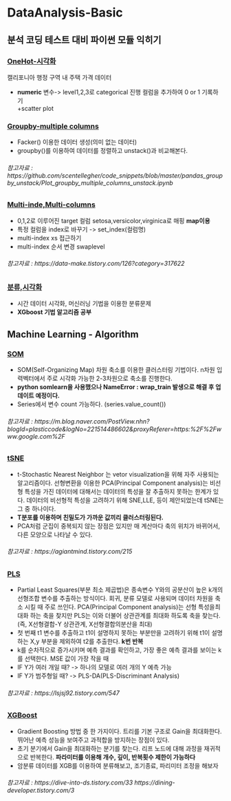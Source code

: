 # DataAnalysis-Basic
분석 코딩 테스트 대비 파이썬 모듈 익히기
-----------------
### [OneHot-시각화](OneHot-시각화.ipynb)  
캘리포니아 행정 구역 내 주택 가격 데이터  
+ **numeric** 변수-> level1,2,3로 categorical 진행 컬럼을 추가하여 0 or 1 기록하기  
+scatter plot  
### [Groupby-multiple columns](Groupby-multipleColumns.ipynb)  
+ Facker() 이용한 데이터 생성(의미 없는 데이터)  
+ groupby()를 이용하여 데이터를 정렬하고 unstack()과 비교해본다.<br>
<h6> 참고자료 :  https://github.com/scentellegher/code_snippets/blob/master/pandas_groupby_unstack/Plot_groupby_multiple_columns_unstack.ipynb<br>

### [Multi-inde,Multi-columns](Multi-inde&Multi-columns.ipynb)  
+ 0,1,2로 이루어진 target 컬럼 setosa,versicolor,virginica로 매핑 **map이용**  
+ 특정 컬럼을 index로 바꾸기 -> set_index(컬럼명)
+ multi-index xs 접근하기
+ multi-index 순서 변경 swaplevel  
<h6> 참고자료 : https://data-make.tistory.com/126?category=317622 <br>
  
### [분류,시각화](분류,시각화.ipynb)  
+ 시간 데이터 시각화, 머신러닝 기법을 이용한 분류문제  
+ **XGboost 기법 알고리즘 공부**
  
Machine Learning - Algorithm
-----------------
### [SOM](som예제.R)  
+ SOM(Self-Organizing Map) 차원 축소를 이용한 클러스터링 기법이다. n차원 입력벡터에서 주로 시각화 가능한 2-3차원으로 축소를 진행한다. 
+ **python somlearn을 사용했으나 NameError : wrap_train 발생으로 해결 후 업데이트 예정이다.**
+ Series에서 변수 count 가능하다. (series.value_count())  
<h6> 참고자료 : https://m.blog.naver.com/PostView.nhn?blogId=plasticcode&logNo=221514486602&proxyReferer=https:%2F%2Fwww.google.com%2F
  
### [tSNE](tSNE.ipynb)  
+ t-Stochastic Nearest Neighbor 는 vetor visualization을 위해 자주 사용되는 알고리즘이다. 선형변환을 이용한 PCA(Principal Component analysis)는 비선형 특성을 가진 데이터에 대해서는 데이터의 특성을 잘 추출하지 못하는 한계가 있다. 데이터의 비선형적 특성을 고려하기 위해 SNE,LLE, 등이 제안되었는데 tSNE는 그 중 하나이다.
+ **T분포를 이용하며 친밀도가 가까운 값끼리 클러스터링된다.**
+ PCA처럼 군집이 중복되지 않는 장점은 있지만 매 계산마다 축의 위치가 바뀌어서, 다른 모양으로 나타날 수 있다.  
<h6> 참고자료 : https://agiantmind.tistory.com/215

### [PLS](PLS.ipynb)  
+ Partial Least Squares(부분 최소 제곱법)은 종속변수 Y와의 공분산이 높은 k개의 선형조합 변수를 추출하는 방식이다. 회귀, 분류 모델로 사용되며 데이터 차원을 축소 시킬 때 주로 쓰인다. PCA(Principal Component analysis)는 선형 특성을최대화 하는 축을 찾지만 PLS는 이와 더불어 상관관계를 최대화 하도록 축을 찾는다. (즉, X선형결합-Y 상관관계, X선형결합의분산을 최대) 
+ 첫 번째 t1 변수를 추출하고 t1이 설명하지 못하는 부분만을 고려하기 위해 t1이 설명하는 X,y 부분을 제외하여 t2를 추출한다. **k번 반복**
+ k를 순차적으로 증가시키며 예측 결과를 확인하고, 가장 좋은 예측 결과를 보이는 k를 선택한다. MSE 값이 가장 작을 때  
+ IF Y가 여러 개일 때? -> 하나의 모델로 여러 개의 Y 예측 가능
+ IF Y가 범주형일 때? -> PLS-DA(PLS-Discriminant Analysis)
<h6> 참고자료 : https://lsjsj92.tistory.com/547

### [XGBoost](XGBoost.ipynb)  
+ Gradient Boosting 방법 중 한 가지이다. 트리를 기본 구조로 Gain을 최대화한다. 뛰어난 예측 성능을 보여주고 과적합을 방지하는 장점이 있다. 
+ 초기 분기에서 Gain을 최대화하는 분기를 찾는다. 리프 노드에 대해 과정을 재귀적으로 반복한다. **파라미터를 이용해 개수, 깊이, 반복횟수 제한이 가능하다**
+ 암분류 데이터를 XGB를 이용하여 분류해보고, 조기종료, 파리미터 조정을 해보자  
<h6> 참고자료 : https://dive-into-ds.tistory.com/33 https://dining-developer.tistory.com/3
